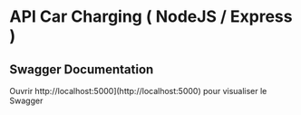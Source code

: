 # API Car Charging ( NodeJS / Express ) 

## Swagger Documentation

Ouvrir http://localhost:5000](http://localhost:5000) pour visualiser le Swagger

